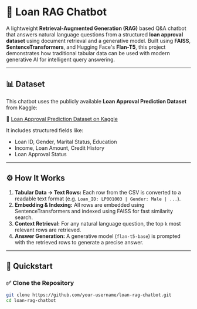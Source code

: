# 💬 Loan RAG Chatbot

A lightweight **Retrieval-Augmented Generation (RAG)** based Q&A chatbot that answers natural language questions from a structured **loan approval dataset** using document retrieval and a generative model. Built using **FAISS**, **SentenceTransformers**, and Hugging Face's **Flan-T5**, this project demonstrates how traditional tabular data can be used with modern generative AI for intelligent query answering.

---

## 📊 Dataset

This chatbot uses the publicly available **Loan Approval Prediction Dataset** from Kaggle:

🔗 [Loan Approval Prediction Dataset on Kaggle](https://www.kaggle.com/datasets/sonalisingh1411/loan-approval-prediction)

It includes structured fields like:
- Loan ID, Gender, Marital Status, Education
- Income, Loan Amount, Credit History
- Loan Approval Status

---

## ⚙️ How It Works

1. **Tabular Data → Text Rows:** Each row from the CSV is converted to a readable text format (e.g. `Loan_ID: LP001003 | Gender: Male | ...`).
2. **Embedding & Indexing:** All rows are embedded using SentenceTransformers and indexed using FAISS for fast similarity search.
3. **Context Retrieval:** For any natural language question, the top `k` most relevant rows are retrieved.
4. **Answer Generation:** A generative model (`flan-t5-base`) is prompted with the retrieved rows to generate a precise answer.

---

## 🚀 Quickstart

### ✅ Clone the Repository
```bash
git clone https://github.com/your-username/loan-rag-chatbot.git
cd loan-rag-chatbot
